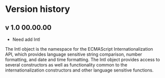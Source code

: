# Version history

## v 1.0 00.00.00

   - Need add Intl

The Intl object is the namespace for the ECMAScript Internationalization API, which provides language sensitive string comparison, number formatting, and date and time formatting. The Intl object provides access to several constructors as well as functionality common to the internationalization constructors and other language sensitive functions.   
   